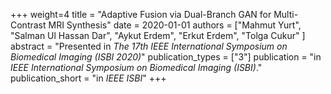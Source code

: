 +++
weight=4
title = "Adaptive Fusion via Dual-Branch GAN for Multi-Contrast MRI Synthesis"
date = 2020-01-01
authors = ["Mahmut Yurt", "Salman Ul Hassan Dar", "Aykut Erdem", "Erkut Erdem", "Tolga Cukur" ]
abstract = "Presented in *The 17th IEEE International Symposium on Biomedical Imaging (ISBI 2020)*"
publication_types = ["3"]
publication = "in *IEEE International Symposium on Biomedical Imaging (ISBI)*."
publication_short = "in *IEEE ISBI*"
+++
